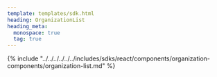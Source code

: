 ```yaml
---
template: templates/sdk.html
heading: OrganizationList
heading_meta:
  monospace: true
  tag: true
---
```

{% include "../../../../../../includes/sdks/react/components/organization-components/organization-list.md" %}
